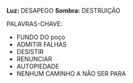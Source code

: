 **Luz:** DESAPEGO
**Sombra:** DESTRUIÇÃO

PALAVRAS-CHAVE:
- FUNDO DO poço
- ADMITIR FALHAS
- DESISTIR
- RENUNCIAR
- AUTOPIEDADE
- NENHUM CAMINHO A NÃO SER PARA